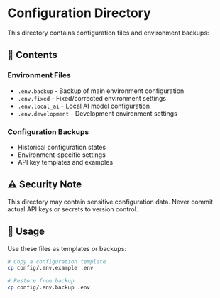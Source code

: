 # Configuration Directory

This directory contains configuration files and environment backups:

## 📁 Contents

### Environment Files
- `.env.backup` - Backup of main environment configuration
- `.env.fixed` - Fixed/corrected environment settings
- `.env.local_ai` - Local AI model configuration
- `.env.development` - Development environment settings

### Configuration Backups
- Historical configuration states
- Environment-specific settings
- API key templates and examples

## ⚠️ Security Note

This directory may contain sensitive configuration data. Never commit actual API keys or secrets to version control.

## 🔧 Usage

Use these files as templates or backups:

```bash
# Copy a configuration template
cp config/.env.example .env

# Restore from backup
cp config/.env.backup .env
```